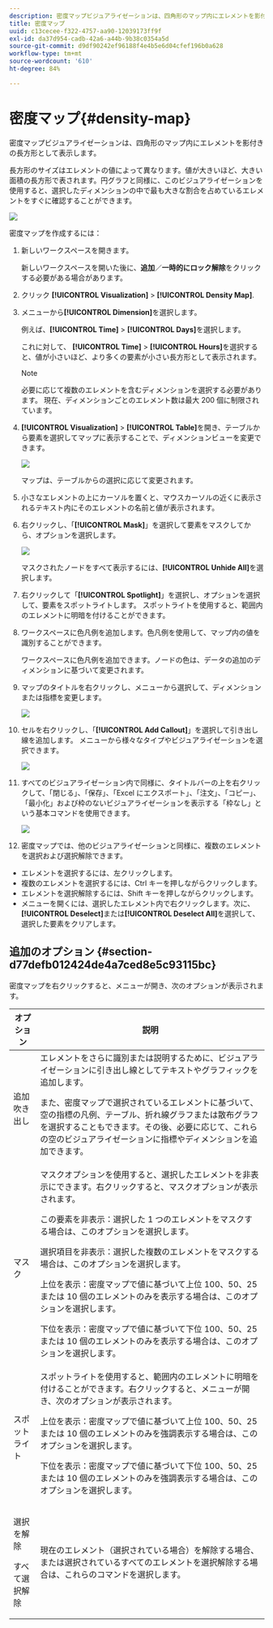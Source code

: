 ```yaml
---
description: 密度マップビジュアライゼーションは、四角形のマップ内にエレメントを影付きの長方形として表示します。
title: 密度マップ
uuid: c13cecee-f322-4757-aa90-12039173ff9f
exl-id: da37d954-cadb-42a6-a44b-9b38c0354a5d
source-git-commit: d9df90242ef96188f4e4b5e6d04cfef196b0a628
workflow-type: tm+mt
source-wordcount: '610'
ht-degree: 84%

---
```


# 密度マップ{#density-map}

密度マップビジュアライゼーションは、四角形のマップ内にエレメントを影付きの長方形として表示します。

長方形のサイズはエレメントの値によって異なります。値が大きいほど、大きい面積の長方形で表されます。円グラフと同様に、このビジュアライゼーションを使用すると、選択したディメンションの中で最も大きな割合を占めているエレメントをすぐに確認することができます。

![](assets/density_map_day_visits.png)

密度マップを作成するには：

1. 新しいワークスペースを開きます。

   新しいワークスペースを開いた後に、**追加**／**一時的にロック解除**&#x200B;をクリックする必要がある場合があります。
1. クリック **[!UICONTROL Visualization]** > **[!UICONTROL Density Map]**.

1. メニューから&#x200B;**[!UICONTROL Dimension]**&#x200B;を選択します。

   例えば、**[!UICONTROL Time]** > **[!UICONTROL Days]**&#x200B;を選択します。

   これに対して、 **[!UICONTROL Time]** > **[!UICONTROL Hours]**&#x200B;を選択すると、値が小さいほど、より多くの要素が小さい長方形として表示されます。

   >[!NOTE]
   >
   >必要に応じて複数のエレメントを含むディメンションを選択する必要があります。 現在、ディメンションごとのエレメント数は最大 200 個に制限されています。

1. **[!UICONTROL Visualization]** > **[!UICONTROL Table]**&#x200B;を開き、テーブルから要素を選択してマップに表示することで、ディメンションビューを変更できます。

   ![](assets/density_map_day_selections.png)

   マップは、テーブルからの選択に応じて変更されます。

1. 小さなエレメントの上にカーソルを置くと、マウスカーソルの近くに表示されるテキスト内にそのエレメントの名前と値が表示されます。
1. 右クリックし、「**[!UICONTROL Mask]**」を選択して要素をマスクしてから、オプションを選択します。

   ![](assets/density_map_day_mask.png)

   マスクされたノードをすべて表示するには、**[!UICONTROL Unhide All]**&#x200B;を選択します。

1. 右クリックして「**[!UICONTROL Spotlight]**」を選択し、オプションを選択して、要素をスポットライトします。 スポットライトを使用すると、範囲内のエレメントに明暗を付けることができます。
1. ワークスペースに色凡例を追加します。色凡例を使用して、マップ内の値を識別することができます。

   ワークスペースに色凡例を追加できます。ノードの色は、データの追加のディメンションに基づいて変更されます。
1. マップのタイトルを右クリックし、メニューから選択して、ディメンションまたは指標を変更します。

   ![](assets/density_map_change_dim.png)

1. セルを右クリックし、「**[!UICONTROL Add Callout]**」を選択して引き出し線を追加します。 メニューから様々なタイプやビジュアライゼーションを選択できます。

   ![](assets/density_map_callout.png)

1. すべてのビジュアライゼーション内で同様に、タイトルバーの上を右クリックして、「閉じる」、「保存」、「Excel にエクスポート」、「注文」、「コピー」、「最小化」および枠のないビジュアライゼーションを表示する「枠なし」という基本コマンドを使用できます。

   ![](assets/density_map_export.png)

1. 密度マップでは、他のビジュアライゼーションと同様に、複数のエレメントを選択および選択解除できます。

* エレメントを選択するには、左クリックします。
* 複数のエレメントを選択するには、Ctrl キーを押しながらクリックします。
* エレメントを選択解除するには、Shift キーを押しながらクリックします。
* メニューを開くには、選択したエレメント内で右クリックします。次に、**[!UICONTROL Deselect]**&#x200B;または&#x200B;**[!UICONTROL Deselect All]**&#x200B;を選択して、選択した要素をクリアします。

## 追加のオプション {#section-d77defb012424de4a7ced8e5c93115bc}

密度マップを右クリックすると、メニューが開き、次のオプションが表示されます。

<table id="table_3ADA85031C834792BFD041E186962A41"> 
 <thead> 
  <tr> 
   <th colname="col1" class="entry"> オプション </th> 
   <th colname="col2" class="entry"> 説明 </th> 
  </tr>
 </thead>
 <tbody> 
  <tr> 
   <td colname="col1"> 追加 吹き出し </td> 
   <td colname="col2">エレメントをさらに識別または説明するために、ビジュアライゼーションに引き出し線としてテキストやグラフィックを追加します。 <p>また、密度マップで選択されているエレメントに基づいて、空の指標の凡例、テーブル、折れ線グラフまたは散布グラフを選択することもできます。その後、必要に応じて、これらの空のビジュアライゼーションに指標やディメンションを追加できます。 </p> </td> 
  </tr> 
  <tr> 
   <td colname="col1"> マスク </td> 
   <td colname="col2">マスクオプションを使用すると、選択したエレメントを非表示にできます。右クリックすると、マスクオプションが表示されます。 <p><span class="uicontrol">この要素を非表示</span>：選択した 1 つのエレメントをマスクする場合は、このオプションを選択します。 </p> <p><span class="uicontrol">選択項目を非表示</span>：選択した複数のエレメントをマスクする場合は、このオプションを選択します。 </p> <p><span class="uicontrol">上位を表示</span>：密度マップで値に基づいて上位 100、50、25 または 10 個のエレメントのみを表示する場合は、このオプションを選択します。 </p> <p><span class="uicontrol">下位を表示</span>：密度マップで値に基づいて下位 100、50、25 または 10 個のエレメントのみを表示する場合は、このオプションを選択します。 </p> </td> 
  </tr> 
  <tr> 
   <td colname="col1"> スポットライト </td> 
   <td colname="col2"> スポットライトを使用すると、範囲内のエレメントに明暗を付けることができます。右クリックすると、メニューが開き、次のオプションが表示されます。 <p><span class="uicontrol">上位を表示</span>：密度マップで値に基づいて上位 100、50、25 または 10 個のエレメントのみを強調表示する場合は、このオプションを選択します。 </p> <p><span class="uicontrol">下位を表示</span>：密度マップで値に基づいて下位 100、50、25 または 10 個のエレメントのみを強調表示する場合は、このオプションを選択します。 </p> </td> 
  </tr> 
  <tr> 
   <td colname="col1"> <p>選択を解除 </p> <p>すべて選択解除 </p> </td> 
   <td colname="col2"> <p> 現在のエレメント（選択されている場合）を解除する場合、または選択されているすべてのエレメントを選択解除する場合は、これらのコマンドを選択します。 </p> </td> 
  </tr> 
 </tbody> 
</table>
